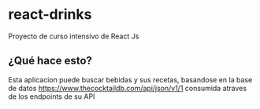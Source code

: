 # react-drinks

Proyecto de curso intensivo de React Js

## ¿Qué hace esto?

Esta aplicacion puede buscar bebidas y sus recetas, basandose en la base de datos https://www.thecocktaildb.com/api/json/v1/1 consumida atraves de los endpoints de su API
